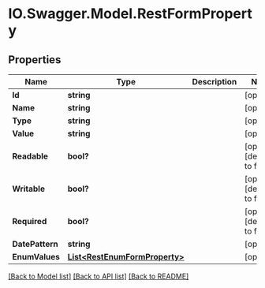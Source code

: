 # IO.Swagger.Model.RestFormProperty
## Properties

Name | Type | Description | Notes
------------ | ------------- | ------------- | -------------
**Id** | **string** |  | [optional] 
**Name** | **string** |  | [optional] 
**Type** | **string** |  | [optional] 
**Value** | **string** |  | [optional] 
**Readable** | **bool?** |  | [optional] [default to false]
**Writable** | **bool?** |  | [optional] [default to false]
**Required** | **bool?** |  | [optional] [default to false]
**DatePattern** | **string** |  | [optional] 
**EnumValues** | [**List&lt;RestEnumFormProperty&gt;**](RestEnumFormProperty.md) |  | [optional] 

[[Back to Model list]](../README.md#documentation-for-models) [[Back to API list]](../README.md#documentation-for-api-endpoints) [[Back to README]](../README.md)

